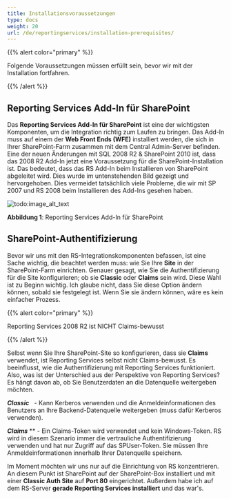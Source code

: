 ```yaml
---
title: Installationsvoraussetzungen
type: docs
weight: 20
url: /de/reportingservices/installation-prerequisites/
---
```


{{% alert color="primary" %}} 

Folgende Voraussetzungen müssen erfüllt sein, bevor wir mit der Installation fortfahren. 

{{% /alert %}} 
## **Reporting Services Add-In für SharePoint**
Das **Reporting Services Add-In für SharePoint** ist eine der wichtigsten Komponenten, um die Integration richtig zum Laufen zu bringen. Das Add-In muss auf einem der **Web Front Ends (WFE)** installiert werden, die sich in Ihrer SharePoint-Farm zusammen mit dem Central Admin-Server befinden. Eine der neuen Änderungen mit SQL 2008 R2 & SharePoint 2010 ist, dass das 2008 R2 Add-In jetzt eine Voraussetzung für die SharePoint-Installation ist. Das bedeutet, dass das RS Add-In beim Installieren von SharePoint abgeleitet wird. Dies wurde im untenstehenden Bild gezeigt und hervorgehoben. Dies vermeidet tatsächlich viele Probleme, die wir mit SP 2007 und RS 2008 beim Installieren des Add-Ins gesehen haben. 

![todo:image_alt_text](installation-prerequisites_1.png)


**Abbildung 1**: Reporting Services Add-In für SharePoint 
## **SharePoint-Authentifizierung**
Bevor wir uns mit den RS-Integrationskomponenten befassen, ist eine Sache wichtig, die beachtet werden muss: wie Sie Ihre **Site** in der SharePoint-Farm einrichten. Genauer gesagt, wie Sie die Authentifizierung für die Site konfigurieren; ob sie **Classic** oder **Claims** sein wird. Diese Wahl ist zu Beginn wichtig. Ich glaube nicht, dass Sie diese Option ändern können, sobald sie festgelegt ist. Wenn Sie sie ändern können, wäre es kein einfacher Prozess. 

{{% alert color="primary" %}} 

Reporting Services 2008 R2 ist NICHT Claims-bewusst 

{{% /alert %}} 

Selbst wenn Sie Ihre SharePoint-Site so konfigurieren, dass sie **Claims** verwendet, ist Reporting Services selbst nicht Claims-bewusst. Es beeinflusst, wie die Authentifizierung mit Reporting Services funktioniert. Also, was ist der Unterschied aus der Perspektive von Reporting Services? Es hängt davon ab, ob Sie Benutzerdaten an die Datenquelle weitergeben möchten. 

***Classic***   - Kann Kerberos verwenden und die Anmeldeinformationen des Benutzers an Ihre Backend-Datenquelle weitergeben (muss dafür Kerberos verwenden). 

***Claims*** ** - Ein Claims-Token wird verwendet und kein Windows-Token. RS wird in diesem Szenario immer die vertrauliche Authentifizierung verwenden und hat nur Zugriff auf das SPUser-Token. Sie müssen Ihre Anmeldeinformationen innerhalb Ihrer Datenquelle speichern. 

Im Moment möchten wir uns nur auf die Einrichtung von RS konzentrieren. An diesem Punkt ist SharePoint auf der SharePoint-Box installiert und mit einer **Classic Auth Site** auf **Port 80** eingerichtet. Außerdem habe ich auf dem RS-Server **gerade Reporting Services installiert** und das war's. 